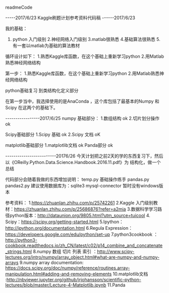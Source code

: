 readmeCode

-----2017/6/23         Kaggle刷题计划参考资料代码稿
------2017/6/23   
  
我的基础：
1. python 入门级别
2.神经网络入门级别
3.matlab很熟悉
4.基础算法很熟悉
5.有一套以matlab为基础的算法教材


循环设计如下：
1.熟悉Kaggle库函数，在这个基础上重新学习python
2.用Matlab熟悉神经网络结构

第一步：
1.熟悉Kaggle库函数，在这个基础上重新学习python
2.用Matlab熟悉神经网络结构


python基础复习
到类结构化定义部分


在第一步当中，我选择使用的是AnaConda ，这个库包括了最基本的Numpy 和Scipy 在这两个的基础下。


-----------------2017/6/25
numpy 基础部分：
1.数组结构 ok
2.切片划分操作  ok

Scipy基础部分
1.Scipy 基础  ok
2.Scipy 文档  oK          


matplotlib基础部分
1.matplotlib文档  ok
Panda部分    ok


-------------------------20176/26
今天计划把之前2天的学的东西复习下，然后以《OReilly.Python.Data.Science.Handbook.2016.11.pdf》为
结构化，做一个总结




代码部分会随着我做的东西增加说明：
temp.py 基础操作练手
pandas.py
pandas2.py
建议使用数据库为：sqlite3 mysql-connector 暂时没有windows版本




参考资料：
1.https://zhuanlan.zhihu.com/p/25742261
2.Kaggle 入门级别教材：https://zhuanlan.zhihu.com/p/25686876?refer=a2mia
3.数据科学学习路径python版本：http://dataunion.org/9805.html?utm_source=tuicool
4. Scipy：https://scipy.org/getting-started.html
5.Ipython：http://ipython.org/documentation.html
6.Regula Expression：https://developers.google.com/edu/python/set-up
7.python3cookbook ：http://python3-cookbook.readthedocs.io/zh_CN/latest/c02/p14_combine_and_concatenate_strings.html
8.numpy 数组 切片 列表 索引 ：http://www.scipy-lectures.org/intro/numpy/array_object.html#what-are-numpy-and-numpy-arrays
9.numpy array  documentation: https://docs.scipy.org/doc/numpy/reference/routines.array-manipulation.html#adding-and-removing-elements
10.matplotlib文档 :http://nbviewer.jupyter.org/github/jrjohansson/scientific-python-lectures/blob/master/Lecture-4-Matplotlib.ipynb
11.Panda


